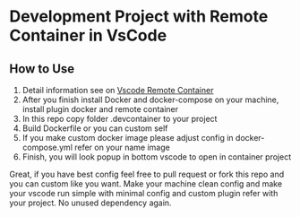# Development Project with Remote Container in VsCode

## How to Use
1. Detail information see on [Vscode Remote Container](https://code.visualstudio.com/docs/remote/containers)
2. After you finish install Docker and docker-compose on your machine, install plugin docker and remote container
3. In this repo copy folder .devcontainer to your project
4. Build Dockerfile or you can custom self
5. If you make custom docker image please adjust config in docker-compose.yml refer on your name image
6. Finish, you will look popup in bottom vscode to open in container project

Great, if you have best config feel free to pull request or fork this repo and you can custom like you want. Make your machine clean config and make your vscode run simple with minimal config and custom plugin refer with your project. No unused dependency again.